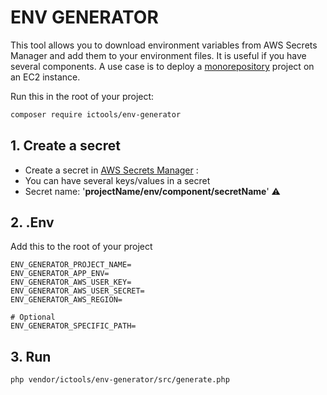 # ENV GENERATOR

This tool allows you to download environment variables from AWS Secrets Manager and add them to your environment files.
It is useful if you have several components. A use case is to deploy a [monorepository](https://github.com/enspirit/makefile-for-monorepos) project on an EC2 instance.


Run this in the root of your project:
```bash
composer require ictools/env-generator  
```

## 1. Create a secret

- Create a secret in [AWS Secrets Manager](https://eu-west-3.console.aws.amazon.com/secretsmanager) :
- You can have several keys/values in a secret
- Secret name: '**projectName/env/component/secretName**' ⚠️ 

## 2. .Env

Add this to the root of your project

```
ENV_GENERATOR_PROJECT_NAME=
ENV_GENERATOR_APP_ENV=
ENV_GENERATOR_AWS_USER_KEY=
ENV_GENERATOR_AWS_USER_SECRET=
ENV_GENERATOR_AWS_REGION=

# Optional
ENV_GENERATOR_SPECIFIC_PATH=
```

## 3. Run

```bash
php vendor/ictools/env-generator/src/generate.php
```
